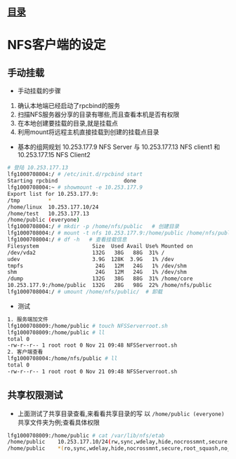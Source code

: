 ## [目录](https://github.com/Letitmiss/FS-learning/blob/master/README.md)

# NFS客户端的设定

## 手动挂载
* 手动挂载的步骤
1. 确认本地端已经启动了rpcbind的服务
2. 扫描NFS服务器分享的目录有哪些,而且查看本机是否有权限
3. 在本地创建要挂载的目录,就是挂载点
4. 利用mount将远程主机直接挂载到创建的挂载点目录

* 基本的组网规划 10.253.177.9 NFS Server 与 10.253.177.13 NFS client1 和10.253.177.15 NFS Client2  
```bash
# 登陆 10.253.177.13 
lfg1000708004:/ # /etc/init.d/rpcbind start
Starting rpcbind                     done
lfg1000708004:~ # showmount -e 10.253.177.9
Export list for 10.253.177.9:
/tmp         *
/home/linux  10.253.177.10/24
/home/test   10.253.177.13
/home/public (everyone)
lfg1000708004:/ # mkdir -p /home/nfs/public   # 创建目录
lfg1000708004:/ # mount -t nfs 10.253.177.9:/home/public /home/nfs/public/   # 挂载
lfg1000708004:/ # df -h   # 查看挂载信息
Filesystem                 Size  Used Avail Use% Mounted on
/dev/vda2                  132G   38G   88G  31% /
udev                       3.9G  128K  3.9G   1% /dev
tmpfs                       24G   12M   24G   1% /dev/shm
shm                         24G   12M   24G   1% /dev/shm
/dump                      132G   38G   88G  31% /home/core
10.253.177.9:/home/public  132G   28G   98G  22% /home/nfs/public
lfg1000708004:/ # umount /home/nfs/public/  # 卸载
```
* 测试 
```bash
1. 服务端加文件
lfg1000708009:/home/public # touch NFSServerroot.sh
lfg1000708009:/home/public # ll
total 0
-rw-r--r-- 1 root root 0 Nov 21 09:48 NFSServerroot.sh
2. 客户端查看
lfg1000708004:/home/nfs/public # ll
total 0
-rw-r--r-- 1 root root 0 Nov 21 09:48 NFSServerroot.sh
```


## 共享权限测试
* 上面测试了共享目录查看,来看看共享目录的写 以 `/home/public (everyone)`共享文件夹为例;查看具体权限
```bash
lfg1000708009:/home/public # cat /var/lib/nfs/etab 
/home/public	10.253.177.10/24(rw,sync,wdelay,hide,nocrossmnt,secure,root_squash,no_all_squash,no_subtree_check,secure_locks,acl,anonuid=65534,anongid=65534)
/home/public	*(ro,sync,wdelay,hide,nocrossmnt,secure,root_squash,no_all_squash,no_subtree_check,secure_locks,acl,anonuid=65534,anongid=65534)
```
###  






